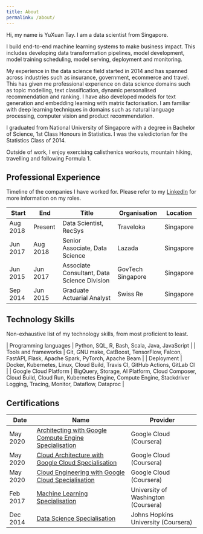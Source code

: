 ```yaml
---
title: About
permalink: /about/
---
```


Hi, my name is YuXuan Tay. 
I am a data scientist from Singapore.

I build end-to-end machine learning systems to make business impact.
This includes developing data transformation pipelines, model development, 
model training scheduling, model serving, deployment and monitoring.

My experience in the data science field started in 2014 
and has spanned across industries 
such as insurance, government, ecommerce and travel.
This has given me professional experience on data science domains 
such as topic modelling, text classification, 
dynamic personalised recommendation and ranking.
I have also developed models for text generation 
and embedding learning with matrix factorisation.
I am familiar with deep learning techniques in domains
such as natural language processing, computer vision 
and product recommendation.

I graduated from National University of Singapore with a degree in
Bachelor of Science, 1st Class Honours in Statistics.
I was the valedictorian for the Statistics Class of 2014.

Outside of work, I enjoy exercising calisthenics workouts, 
mountain hiking, travelling and following Formula 1.

## Professional Experience

Timeline of the companies I have worked for.
Please refer to my [LinkedIn][linkedin] for more information on my roles.

| Start    | End      | Title | Organisation | Location |
|----------|----------|-------|--------------|----------|
| Aug 2018 | Present  | Data Scientist, RecSys | Traveloka | Singapore |
| Jun 2017 | Aug 2018 | Senior Associate, Data Science | Lazada | Singapore |
| Jun 2015 | Jun 2017 | Associate Consultant, Data Science Division | GovTech Singapore | Singapore |
| Sep 2014 | Jun 2015 | Graduate Actuarial Analyst | Swiss Re | Singapore |

## Technology Skills

Non-exhaustive list of my technology skills, from most proficient to least.

| Programming languages | Python, SQL, R, Bash, Scala, Java, JavaScript |
| Tools and frameworks  | Git, GNU make, CatBoost, TensorFlow, Falcon, FastAPI, Flask, Apache Spark, PyTorch, Apache Beam |
| Deployment            | Docker, Kubernetes, Linux, Cloud Build, Travis CI, GitHub Actions, GitLab CI |
| Google Cloud Platform | BigQuery, Storage, AI Platform, Cloud Composer, Cloud Build, Cloud Run, Kubernetes Engine, Compute Engine, Stackdriver Logging, Tracing, Monitor, Dataflow, Dataproc |

## Certifications

| Date     | Name | Provider |
|----------|------|----------|
| May 2020 | [Architecting with Google Compute Engine Specialisation][architect-gce] | Google Cloud (Coursera) |
| May 2020 | [Cloud Architecture with Google Cloud Specialisation][architect-gcp] | Google Cloud (Coursera) |
| May 2020 | [Cloud Engineering with Google Cloud Specialisation][engineer-gcp] | Google Cloud (Coursera) |
| Feb 2017 | [Machine Learning Specialisation][ml-uwash] | University of Washington (Coursera) |
| Dec 2014 | [Data Science Specialisation][ds-jhu] | Johns Hopkins University (Coursera) |

[linkedin]: https://linkedin.com/in/yxtay/
[architect-gce]: https://www.coursera.org/account/accomplishments/specialization/SFEPZZJTKHZN
[architect-gcp]: https://www.coursera.org/account/accomplishments/professional-cert/WQ3YHDAUPLNR
[engineer-gcp]: https://www.coursera.org/account/accomplishments/professional-cert/3YWGSEP6SLR5
[ml-uwash]: https://www.coursera.org/account/accomplishments/specialization/A5XP8XBL4LLH
[ds-jhu]: https://www.coursera.org/account/accomplishments/specialization/7RcZBonkEe
